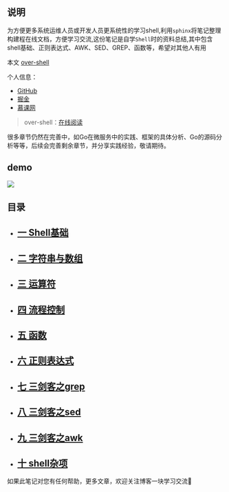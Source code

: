 ## 说明

为方便更多系统运维人员或开发人员更系统性的学习shell,利用`sphinx`将笔记整理构建程在线文档，方便学习交流,这份笔记是自学`Shell`时的资料总结,其中包含shell基础、正则表达式、AWK、SED、GREP、函数等，希望对其他人有用

本文 [over-shell](https://myshell-note.readthedocs.io/en/latest/)

个人信息：
- [GitHub](https://github.com/redhatxl)
- [掘金](https://juejin.im/user/5c36033fe51d456e4138b473/posts)
- [慕课网](https://www.imooc.com/u/1260704)

> over-shell：[在线阅读](https://myshell-note.readthedocs.io/en/latest/)

很多章节仍然在完善中，如Go在微服务中的实践、框架的具体分析、Go的源码分析等等，后续会完善剩余章节，并分享实践经验，敬请期待。  

## demo

![](https://raw.githubusercontent.com/overnote/over-shell/master/source/shell-demo.png)

## 目录


* ## [一 Shell基础](https://myshell-note.readthedocs.io/en/latest/shell-01-%E5%9F%BA%E7%A1%80%E7%9F%A5%E8%AF%86.html)
* ## [二 字符串与数组](https://myshell-note.readthedocs.io/en/latest/shell-02-%E5%AD%97%E7%AC%A6%E4%B8%B2%E4%B8%8E%E6%95%B0%E7%BB%84.html)
* ## [三 运算符](https://myshell-note.readthedocs.io/en/latest/shell-03-%E8%BF%90%E7%AE%97%E7%AC%A6.html)
* ## [四 流程控制](https://myshell-note.readthedocs.io/en/latest/shell-04-%E6%B5%81%E7%A8%8B%E6%8E%A7%E5%88%B6.html)
* ## [五 函数](https://myshell-note.readthedocs.io/en/latest/shell-05-%E5%87%BD%E6%95%B0.html)
* ## [六 正则表达式](https://myshell-note.readthedocs.io/en/latest/shell-06-%E6%AD%A3%E5%88%99%E8%A1%A8%E8%BE%BE%E5%BC%8F.html)
* ## [七 三剑客之grep](https://myshell-note.readthedocs.io/en/latest/shell-07-%E4%B8%89%E5%89%91%E5%AE%A2-grep.html)
* ## [八 三剑客之sed](https://myshell-note.readthedocs.io/en/latest/shell-08-%E4%B8%89%E5%89%91%E5%AE%A2-sed.html)
* ## [九 三剑客之awk](https://myshell-note.readthedocs.io/en/latest/shell-09-%E4%B8%89%E5%89%91%E5%AE%A2-awk.html)
* ## [十 shell杂项](https://myshell-note.readthedocs.io/en/latest/shell-10-%E6%9D%82%E9%A1%B9.html)



如果此笔记对您有任何帮助，更多文章，欢迎关注博客一块学习交流🎉
